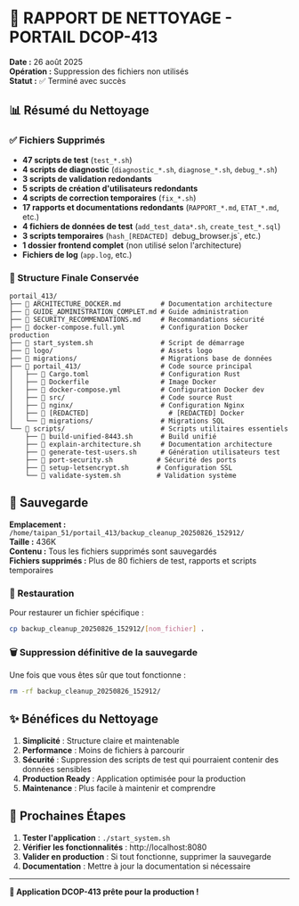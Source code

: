 # 🧹 RAPPORT DE NETTOYAGE - PORTAIL DCOP-413

**Date :** 26 août 2025  
**Opération :** Suppression des fichiers non utilisés  
**Statut :** ✅ Terminé avec succès

## 📊 Résumé du Nettoyage

### ✅ Fichiers Supprimés
- **47 scripts de test** (`test_*.sh`)
- **4 scripts de diagnostic** (`diagnostic_*.sh`, `diagnose_*.sh`, `debug_*.sh`)
- **3 scripts de validation redondants**
- **5 scripts de création d'utilisateurs redondants**
- **4 scripts de correction temporaires** (`fix_*.sh`)
- **17 rapports et documentations redondants** (`RAPPORT_*.md`, `ETAT_*.md`, etc.)
- **4 fichiers de données de test** (`add_test_data*.sh`, `create_test_*.sql`)
- **3 scripts temporaires** (`hash_[REDACTED] `debug_browser.js`, etc.)
- **1 dossier frontend complet** (non utilisé selon l'architecture)
- **Fichiers de log** (`app.log`, etc.)

### 🎯 Structure Finale Conservée

```
portail_413/
├── 📄 ARCHITECTURE_DOCKER.md          # Documentation architecture
├── 📄 GUIDE_ADMINISTRATION_COMPLET.md # Guide administration
├── 📄 SECURITY_RECOMMENDATIONS.md     # Recommandations sécurité
├── 📄 docker-compose.full.yml         # Configuration Docker production
├── 📄 start_system.sh                 # Script de démarrage
├── 📁 logo/                           # Assets logo
├── 📁 migrations/                     # Migrations base de données
├── 📁 portail_413/                    # Code source principal
│   ├── 📄 Cargo.toml                  # Configuration Rust
│   ├── 📄 Dockerfile                  # Image Docker
│   ├── 📄 docker-compose.yml          # Configuration Docker dev
│   ├── 📁 src/                        # Code source Rust
│   ├── 📁 nginx/                      # Configuration Nginx
│   ├── 📁 [REDACTED]                    # [REDACTED] Docker
│   └── 📁 migrations/                 # Migrations SQL
└── 📁 scripts/                        # Scripts utilitaires essentiels
    ├── 📄 build-unified-8443.sh       # Build unifié
    ├── 📄 explain-architecture.sh     # Documentation architecture
    ├── 📄 generate-test-users.sh      # Génération utilisateurs test
    ├── 📄 port-security.sh           # Sécurité des ports
    ├── 📄 setup-letsencrypt.sh       # Configuration SSL
    └── 📄 validate-system.sh         # Validation système
```

## 💾 Sauvegarde

**Emplacement :** `/home/taipan_51/portail_413/backup_cleanup_20250826_152912/`  
**Taille :** 436K  
**Contenu :** Tous les fichiers supprimés sont sauvegardés  
**Fichiers supprimés :** Plus de 80 fichiers de test, rapports et scripts temporaires

### 🔄 Restauration
Pour restaurer un fichier spécifique :
```bash
cp backup_cleanup_20250826_152912/[nom_fichier] .
```

### 🗑️ Suppression définitive de la sauvegarde
Une fois que vous êtes sûr que tout fonctionne :
```bash
rm -rf backup_cleanup_20250826_152912/
```

## ✨ Bénéfices du Nettoyage

1. **Simplicité** : Structure claire et maintenable
2. **Performance** : Moins de fichiers à parcourir
3. **Sécurité** : Suppression des scripts de test qui pourraient contenir des données sensibles
4. **Production Ready** : Application optimisée pour la production
5. **Maintenance** : Plus facile à maintenir et comprendre

## 🚀 Prochaines Étapes

1. **Tester l'application** : `./start_system.sh`
2. **Vérifier les fonctionnalités** : http://localhost:8080
3. **Valider en production** : Si tout fonctionne, supprimer la sauvegarde
4. **Documentation** : Mettre à jour la documentation si nécessaire

---

**🎉 Application DCOP-413 prête pour la production !**
